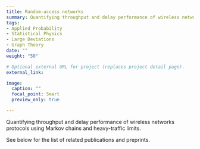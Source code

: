 ```yaml
---
title: Random-access networks
summary: Quantifying throughput and delay performance of wireless networks protocols using Markov chains and heavy-traffic limits.
tags:
- Applied Probability
- Statistical Physics
- Large Deviations
- Graph Theory
date: ""
weight: "50"

# Optional external URL for project (replaces project detail page).
external_link:

image:
  caption: ""
  focal_point: Smart
  preview_only: true

---
```


Quantifying throughput and delay performance of wireless networks protocols using Markov chains and heavy-traffic limits.

See below for the list of related publications and preprints.
